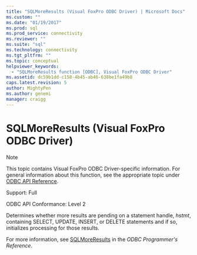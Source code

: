 ```yaml
---
title: "SQLMoreResults (Visual FoxPro ODBC Driver) | Microsoft Docs"
ms.custom: ""
ms.date: "01/19/2017"
ms.prod: sql
ms.prod_service: connectivity
ms.reviewer: ""
ms.suite: "sql"
ms.technology: connectivity
ms.tgt_pltfrm: ""
ms.topic: conceptual
helpviewer_keywords: 
  - "SQLMoreResults function [ODBC], Visual FoxPro ODBC Driver"
ms.assetid: dc59b1dd-c158-4b45-ab46-638be1fa49b8
caps.latest.revision: 5
author: MightyPen
ms.author: genemi
manager: craigg
---
```

# SQLMoreResults (Visual FoxPro ODBC Driver)
> [!NOTE]  
>  This topic contains Visual FoxPro ODBC Driver-specific information. For general information about this function, see the appropriate topic under [ODBC API Reference](../../odbc/reference/syntax/odbc-api-reference.md).  
  
 Support: Full  
  
 ODBC API Conformance: Level 2  
  
 Determines whether more results are pending on a statement handle, *hstmt*, containing SELECT, UPDATE, INSERT, or DELETE statements and if so, initializes processing for those results.  
  
 For more information, see [SQLMoreResults](../../odbc/reference/syntax/sqlmoreresults-function.md) in the *ODBC Programmer's Reference*.
